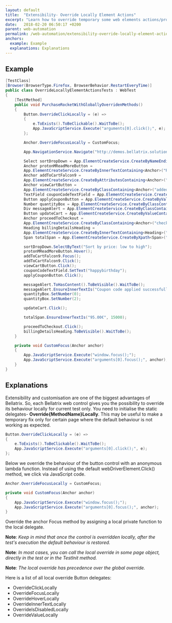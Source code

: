 ```yaml
---
layout: default
title:  "Extensibility- Override Locally Element Actions"
excerpt: "Learn how to override temporary some web elements actions/properties."
date:   2018-02-20 06:50:17 +0200
parent: web-automation
permalink: /web-automation/extensibility-override-locally-element-actions/
anchors:
  example: Example
  explanations: Explanations
---
```

Example
-------
```csharp
[TestClass]
[Browser(BrowserType.Firefox, BrowserBehavior.RestartEveryTime)]
public class OverrideLocallyElementActionsTests : WebTest
{
    [TestMethod]
    public void PurchaseRocketWithGloballyOverridenMethods()
    {
        Button.OverrideClickLocally = (e) =>
        {
            e.ToExists().ToBeClickable().WaitToBe();
            App.JavaScriptService.Execute("arguments[0].click();", e);
        };

        Anchor.OverrideFocusLocally = CustomFocus;

        App.NavigationService.Navigate("http://demos.bellatrix.solutions/");

        Select sortDropDown = App.ElementCreateService.CreateByNameEndingWith<Select>("orderby");
        Anchor protonMReadMoreButton = 
        App.ElementCreateService.CreateByInnerTextContaining<Anchor>("Read more");
        Anchor addToCartFalcon9 = 
        App.ElementCreateService.CreateByAttributesContaining<Anchor>("data-product_id", "28").ToBeClickable();
        Anchor viewCartButton = 
        App.ElementCreateService.CreateByClassContaining<Anchor>("added_to_cart wc-forward").ToBeClickable();
        TextField couponCodeTextField = App.ElementCreateService.CreateById<TextField>("coupon_code");
        Button applyCouponButton = App.ElementCreateService.CreateByValueContaining<Button>("Apply coupon");
        Number quantityBox = App.ElementCreateService.CreateByClassContaining<Number>("input-text qty text");
        Div messageAlert = App.ElementCreateService.CreateByClassContaining<Div>("woocommerce-message");
        Button updateCart = App.ElementCreateService.CreateByValueContaining<Button>("Update cart").ToBeClickable();
        Anchor proceedToCheckout = 
        App.ElementCreateService.CreateByClassContaining<Anchor>("checkout-button button alt wc-forward");
        Heading billingDetailsHeading = 
        App.ElementCreateService.CreateByInnerTextContaining<Heading>("Billing details");
        Span totalSpan = App.ElementCreateService.CreateByXpath<Span>("//*[@class='order-total']//span");

        sortDropDown.SelectByText("Sort by price: low to high");
        protonMReadMoreButton.Hover();
        addToCartFalcon9.Focus();
        addToCartFalcon9.Click();
        viewCartButton.Click();
        couponCodeTextField.SetText("happybirthday");
        applyCouponButton.Click();

        messageAlert.ToHasContent().ToBeVisible().WaitToBe();
        messageAlert.EnsureInnerTextIs("Coupon code applied successfully.");
        quantityBox.SetNumber(0);
        quantityBox.SetNumber(2);

        updateCart.Click();

        totalSpan.EnsureInnerTextIs("95.00€", 15000);

        proceedToCheckout.Click();
        billingDetailsHeading.ToBeVisible().WaitToBe();
    }

    private void CustomFocus(Anchor anchor)
    {
        App.JavaScriptService.Execute("window.focus();");
        App.JavaScriptService.Execute("arguments[0].focus();", anchor);
    }
}
```

Explanations
------------
Extensibility and customisation are one of the biggest advantages of Bellatrix. So, each Bellatrix web control gives you the possibility to override its behaviour locally for current test only. You need to initialise the static delegates- **Override{MethodName}Locally**. This may be useful to make a temporary fix only for certain page where the default behaviour is not working as expected.
```csharp
Button.OverrideClickLocally = (e) =>
{
    e.ToExists().ToBeClickable().WaitToBe();
    App.JavaScriptService.Execute("arguments[0].click();", e);
};
```
Below we override the behaviour of the button control with an anonymous lambda function. Instead of using the default webDriverElement.Click() method, we click via JavaScript code.
```csharp
Anchor.OverrideFocusLocally = CustomFocus;

private void CustomFocus(Anchor anchor)
{
    App.JavaScriptService.Execute("window.focus();");
    App.JavaScriptService.Execute("arguments[0].focus();", anchor);
}
```
Override the anchor Focus method by assigning a local private function to the local delegate.

**Note**: *Keep in mind that once the control is overridden locally, after the test's execution the default behaviour is restored.*

**Note**: *In most cases, you can call the local override in some page object, directly in the test or in the TestInit method.*

**Note**: *The local override has precedence over the global override.*

Here is a list of all local override Button delegates:
- OverrideClickLocally
- OverrideFocusLocally
- OverrideHoverLocally
- OverrideInnerTextLocally
- OverrideIsDisabledLocally
- OverrideValueLocally